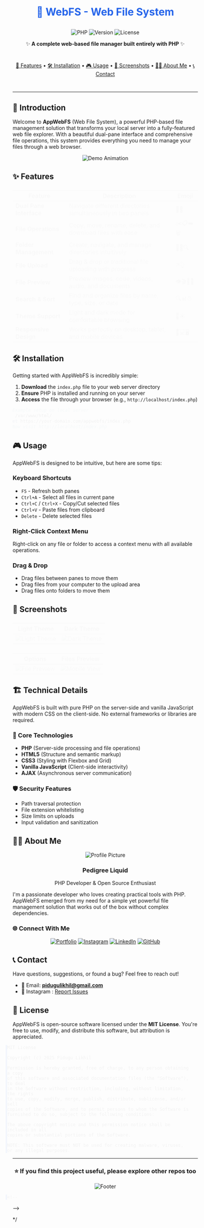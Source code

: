 # 🚀 WebFS - Web File System

<div align="center">

![PHP](https://img.shields.io/badge/Powered%20by-PHP-777BB4?style=for-the-badge&logo=php&logoColor=white)
![Version](https://img.shields.io/badge/Version-1.0.0-blue?style=for-the-badge)
![License](https://img.shields.io/badge/License-MIT-green?style=for-the-badge)

✨ **A complete web-based file manager built entirely with PHP** ✨

</div>

<div align="center" style="margin: 40px 0;">

[📖 Features](#-features) • [🛠️ Installation](#-installation) • [🎮 Usage](#-usage) • [📸 Screenshots](#-screenshots) • [👨‍💻 About Me](#-about-me) • [📞 Contact](#-contact)

</div>

---

## 🌟 Introduction

Welcome to **AppWebFS** (Web File System), a powerful PHP-based file management solution that transforms your local server into a fully-featured web file explorer. With a beautiful dual-pane interface and comprehensive file operations, this system provides everything you need to manage your files through a web browser.

<div align="center">

![Demo Animation](https://readme-typing-svg.demolab.com?font=Fira+Code&weight=600&size=26&duration=4000&pause=1000&color=2563EB&center=true&vCenter=true&width=600&height=50&lines=Upload+↗️+Download+↘️;Edit+✏️+Rename+🔤;Preview+👁️+Manage+⚙️;All+in+One+Place!+🎯)

</div>

## ✨ Features

| Feature | Description | Emoji |
|---------|-------------|-------|
| **Dual Pane Interface** | Navigate different directories simultaneously in two panels | 📂📂 |
| **File Operations** | Copy, move, rename, delete, and download files with ease | ✂️📋➡️🗑️ |
| **Folder Management** | Create, navigate, and manage directories intuitively | 📁📂🔍 |
| **File Upload** | Drag & drop or traditional file uploading with progress | ↗️👆 |
| **File Preview** | Preview images, code, videos, audio, and documents | 👁️🎬🎵📄 |
| **Search & Sort** | Find and organize files by name, type, size, or date | 🔍📊⏰ |
| **Theme Support** | Light and dark mode for comfortable browsing | 🌙☀️ |
| **Responsive Design** | Works perfectly on desktop, tablet, and mobile devices | 📱💻🖥️ |

## 🛠️ Installation

Getting started with AppWebFS is incredibly simple:

1. **Download** the `index.php` file to your web server directory
2. **Ensure** PHP is installed and running on your server
3. **Access** the file through your browser (e.g., `http://localhost/index.php`)

```bash
# Example setup on local server
cd /var/www/html/
wget https://your-domain.com/appwebfs/index.php
# Now visit http://localhost/index.php
```

## 🎮 Usage

AppWebFS is designed to be intuitive, but here are some tips:

### Keyboard Shortcuts
- `F5` - Refresh both panes
- `Ctrl+A` - Select all files in current pane
- `Ctrl+C` / `Ctrl+X` - Copy/Cut selected files
- `Ctrl+V` - Paste files from clipboard
- `Delete` - Delete selected files

### Right-Click Context Menu
Right-click on any file or folder to access a context menu with all available operations.

### Drag & Drop
- Drag files between panes to move them
- Drag files from your computer to the upload area
- Drag files onto folders to move them

## 📸 Screenshots

<div align="center">

| Light Theme | Dark Theme |
|-------------|------------|
| ![Light Theme](https://likhil.42web.io/github_assets/webFS_light_theme.png) | ![Dark Theme](https://likhil.42web.io/github_assets/webFS_dark_theme.png) |

| Options | Files Preview |
|--------------|-------------|
| ![File Preview](https://likhil.42web.io/github_assets/webFS_options.png) | ![Mobile View](https://likhil.42web.io/github_assets/webFS_file_viewer.png) |

</div>

## 🏗️ Technical Details

AppWebFS is built with pure PHP on the server-side and vanilla JavaScript with modern CSS on the client-side. No external frameworks or libraries are required.

### 🔧 Core Technologies
- **PHP** (Server-side processing and file operations)
- **HTML5** (Structure and semantic markup)
- **CSS3** (Styling with Flexbox and Grid)
- **Vanilla JavaScript** (Client-side interactivity)
- **AJAX** (Asynchronous server communication)

### 🛡️ Security Features
- Path traversal protection
- File extension whitelisting
- Size limits on uploads
- Input validation and sanitization

## 👨‍💻 About Me

<div align="center">

![Profile Picture](<img width="460" height="460" alt="150881573" src="https://github.com/user-attachments/assets/ec91f2ae-75ec-48d7-86cf-ad78c27f9d9b" />)


### Pedigree Liquid

PHP Developer & Open Source Enthusiast

</div>

I'm a passionate developer who loves creating practical tools with PHP. AppWebFS emerged from my need for a simple yet powerful file management solution that works out of the box without complex dependencies.

### 🌐 Connect With Me

<div align="center">

[![Portfolio](https://img.shields.io/badge/Portfolio-FF7139?style=for-the-badge&logo=firefox&logoColor=white)](https://likhil.42web.io)
[![Instagram](https://img.shields.io/badge/Instagram-E4405F?style=for-the-badge&logo=instagram&logoColor=white)](https://instagram.com/pidugulikhil)
[![LinkedIn](https://img.shields.io/badge/LinkedIn-0A66C2?style=for-the-badge&logo=linkedin&logoColor=white)](https://linkedin.com/in/pidugulikhil)
[![GitHub](https://img.shields.io/badge/GitHub-181717?style=for-the-badge&logo=github&logoColor=white)](https://github.com/likhil-pidugu)

</div>

## 📞 Contact

Have questions, suggestions, or found a bug? Feel free to reach out!

- 📧 Email: **pidugulikhil@gmail.com**
- 🐛 Instagram : [Report Issues](https://instagram.com/pidugulikhil/)

## 📜 License

AppWebFS is open-source software licensed under the **MIT License**. You're free to use, modify, and distribute this software, but attribution is appreciated.

```text
MIT License

Copyright (c) 2025 Pidugu Likhil

Permission is hereby granted, free of charge, to any person obtaining a copy
of this software and associated documentation files (the "Software"), to deal
in the Software without restriction, including, without limitation, the rights
to use, copy, modify, merge, publish, distribute, sublicense, and/or sell
copies of the Software, and to permit persons to whom the Software is
furnished to do so, subject to the following conditions:

The above copyright notice and this permission notice shall be included in all
copies or substantial portions of the Software.

NOTE: This software must NOT be used for creating malware, viruses,
or any illegal purposes.
```

---

<div align="center">

### ⭐ If you find this project useful, please explore other repos too

![Footer](https://visitor-badge.laobi.icu/badge?page_id=likhil-pidugu.webFS)

</div>



    <!--
<style>
  /* Animation for the header */
  h1 {
    animation: colorChange 5s infinite alternate;
    text-align: center;
    margin-bottom: 30px;
  }
  
  /* Feature table animation */
  table {
    animation: fadeIn 2s;
    width: 100%;
    border-collapse: collapse;
    margin: 25px 0;
  }
  
  /* Button animations */
  .md-button {
    transition: all 0.3s ease;
    display: inline-block;
    padding: 10px 20px;
    margin: 10px;
    border-radius: 5px;
    background-color: #2563eb;
    color: white;
    text-decoration: none;
  }
  
  .md-button:hover {
    transform: translateY(-3px);
    box-shadow: 0 5px 15px rgba(37, 99, 235, 0.4);
  }
  
  /* Keyframe animations */
  @keyframes colorChange {
    0% { color: #2563eb; }
    50% { color: #10b981; }
    100% { color: #f59e0b; }
  }
  
  @keyframes fadeIn {
    from { opacity: 0; }
    to { opacity: 1; }
  }
  
  /* Badge animations */
  .shields-io-badge {
    display: inline-block;
    margin: 5px;
    transition: transform 0.3s ease;
  }
  
  .shields-io-badge:hover {
    transform: scale(1.1);
  }
  
  /* Code block styling */
  pre {
    animation: slideIn 1s;
    border-left: 4px solid #2563eb;
  }
  
  @keyframes slideIn {
    from { transform: translateX(-20px); opacity: 0; }
    to { transform: translateX(0); opacity: 1; }
  }
</style>

<script>
  // Simple typing animation effect
  document.addEventListener('DOMContentLoaded', function() {
    const elements = document.querySelectorAll('h2, h3, h4');
    elements.forEach((el, index) => {
      el.style.animation = `fadeIn 0.5s ease ${index * 0.2}s both`;
    });
  });
</script>   -->


*/
